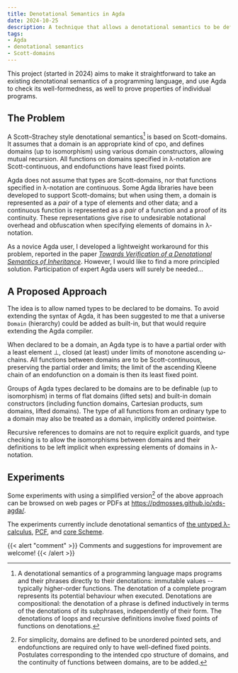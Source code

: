 ```yaml
---
title: Denotational Semantics in Agda
date: 2024-10-25
description: A technique that allows a denotational semantics to be defined straightforwardly in Agda
tags:
- Agda
- denotational semantics
- Scott-domains
---
```


This project (started in 2024) aims to make it straightforward to take an existing
denotational semantics of a programming language,
and use Agda to check its well-formedness,
as well to prove properties of individual programs.

## The Problem

A Scott–Strachey style denotational semantics[^1] is based on Scott-domains.
It assumes that a domain is an appropriate kind of cpo,
and defines domains (up to isomorphism) using various domain constructors, allowing mutual recursion.
All functions on domains specified in λ-notation are Scott-continuous,
and endofunctions have least fixed points.

Agda does not assume that types are Scott-domains,
nor that functions specified in λ-notation are continuous.
Some Agda libraries have been developed to support Scott-domains;
but when using them, a domain is represented as a *pair* of a type of elements and other data;
and a continuous function is represented as a *pair* of a function and a proof of its continuity.
These representations give rise to undesirable notational overhead and obfuscation
when specifying elements of domains in λ-notation.

As a novice Agda user, I developed a lightweight workaround for this problem, reported in the paper
*[Towards Verification of a Denotational Semantics of Inheritance](https://doi.org/10.1145/3694848.3694852 "ACM Digital Library")*.
However, I would like to find a more principled solution.
Participation of expert Agda users will surely be needed...

## A Proposed Approach

The idea is to allow named types to be declared to be domains.
To avoid extending the syntax of Agda, it has been suggested to me that
a universe `Domain` (hierarchy) could be added as built-in,
but that would require extending the Agda compiler.

When declared to be a domain, an Agda type is to have a partial order with a least element ⊥,
closed (at least) under limits of monotone ascending ω-chains.
All functions between domains are to be Scott-continuous, preserving the partial order and limits;
the limit of the ascending Kleene chain of an endofunction on a domain is then its least fixed point.

Groups of Agda types declared to be domains are to be definable (up to isomorphism)
in terms of flat domains (lifted sets) and built-in domain constructors
(including function domains, Cartesian products, sum domains, lifted domains).
The type of all functions from an ordinary type to a domain may also be treated as a domain,
implicitly ordered pointwise.

Recursive references to domains are not to require explicit guards,
and type checking is to allow the isomorphisms between domains and their definitions
to be left implicit when expressing elements of domains in λ-notation.

## Experiments

Some experiments with using a simplified version[^2] of the above approach can be
browsed on web pages or PDFs at https://pdmosses.github.io/xds-agda/.

The experiments currently include denotational semantics of
[the untyped λ-calculus](https://pdmosses.github.io/xds-agda/ULC/),
[PCF](https://pdmosses.github.io/xds-agda/PCF/), and
[core Scheme](https://pdmosses.github.io/xds-agda/Scheme/).

{{< alert "comment" >}}
Comments and suggestions for improvement are welcome!
{{< /alert >}}

[^1]:
    A denotational semantics of a programming language maps programs and their phrases
    directly to their denotations: immutable values -- typically higher-order functions.
    The denotation of a complete program represents its potential behaviour when executed.
    Denotations are compositional: the denotation of a phrase is defined inductively in terms of
    the denotations of its subphrases, independently of their form.
    The denotations of loops and recursive definitions involve fixed points
    of functions on denotations.

[^2]:
    For simplicity, domains are defined to be unordered pointed sets,
    and endofunctions are required only to have well-defined fixed points.
    Postulates corresponding to the intended cpo structure of domains,
    and the continuity of functions between domains, are to be added.